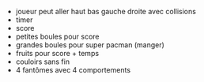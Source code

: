 - joueur peut aller haut bas gauche droite avec collisions
- timer
- score
- petites boules pour score
- grandes boules pour super pacman (manger)
- fruits pour score + temps
- couloirs sans fin
- 4 fantômes avec 4 comportements
